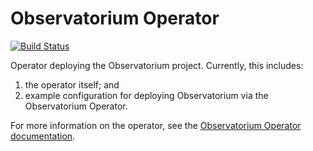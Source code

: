 # Observatorium Operator

[![Build Status](https://circleci.com/gh/observatorium/operator.svg?style=svg)](https://circleci.com/gh/observatorium/operator)

Operator deploying the Observatorium project.
Currently, this includes:

1. the operator itself; and
1. example configuration for deploying Observatorium via the Observatorium Operator.

For more information on the operator, see the [Observatorium Operator documentation](./docs/operator/deploy-operator.md).
